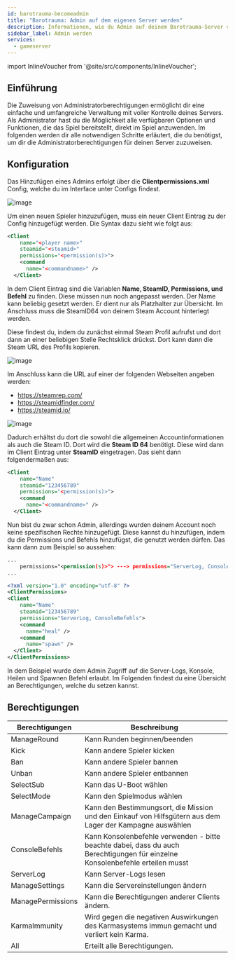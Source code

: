 ```yaml
---
id: barotrauma-becomeadmin
title: "Barotrauma: Admin auf dem eigenen Server werden"
description: Informationen, wie du Admin auf deinem Barotrauma-Server von ZAP-Hosting wirst - ZAP-Hosting.com Dokumentation
sidebar_label: Admin werden
services:
  - gameserver
---
```


import InlineVoucher from '@site/src/components/InlineVoucher';

## Einführung
Die Zuweisung von Administratorberechtigungen ermöglicht dir eine einfache und umfangreiche Verwaltung mit voller Kontrolle deines Servers. Als Administrator hast du die Möglichkeit alle verfügbaren Optionen und Funktionen, die das Spiel bereitstellt, direkt im Spiel anzuwenden. Im folgenden werden dir alle notwendigen Schritte erläutert, die du benötigst, um dir die Administratorberechtigungen für deinen Server zuzuweisen. 
<InlineVoucher />

## Konfiguration 
Das Hinzufügen eines Admins erfolgt über die **Clientpermissions.xml** Config, welche du im Interface unter Configs findest.

![image](https://screensaver01.zap-hosting.com/index.php/s/aY7mydaioewqAm9/preview)


Um einen neuen Spieler hinzuzufügen, muss ein neuer Client Eintrag zu der Config hinzugefügt werden. Die Syntax dazu sieht wie folgt aus:

```xml
<Client
    name="<player name>"
    steamid="<steamid>"
    permissions="<permission(s)>">
    <command
      name="<commandname>" />
  </Client>
```



In dem Client Eintrag sind die Variablen **Name, SteamID, Permissions, und Befehl** zu finden. Diese müssen nun noch angepasst werden. Der Name kann beliebig gesetzt werden. Er dient nur als Platzhalter zur Übersicht. Im Anschluss muss die SteamID64 von deinem Steam Account hinterlegt werden.

Diese findest du, indem du zunächst einmal Steam Profil aufrufst und dort dann an einer beliebigen Stelle Rechtsklick drückst. Dort kann dann die Steam URL des Profils kopieren.

![image](https://screensaver01.zap-hosting.com/index.php/s/PZtkHWMB8NkCABF/preview)



Im Anschluss kann die URL auf einer der folgenden Webseiten angeben werden:

- https://steamrep.com/
- https://steamidfinder.com/
- https://steamid.io/

![image](https://screensaver01.zap-hosting.com/index.php/s/Q39EjBqmBez5J2Y/preview)



Dadurch erhältst du dort die sowohl die allgemeinen Accountinformationen als auch die Steam ID. Dort wird die **Steam ID 64** benötigt. Diese wird dann im Client Eintrag unter **SteamID** eingetragen. Das sieht dann folgendermaßen aus: 

```xml
<Client
    name="Name"
    steamid="123456789"
    permissions="<permission(s)>">
    <command
      name="<commandname>" />
  </Client>
```



Nun bist du zwar schon Admin, allerdings wurden deinem Account noch keine spezifischen Rechte hinzugefügt. Diese kannst du hinzufügen, indem du die Permissions und Befehls hinzufügst, die genutzt werden dürfen. Das kann dann zum Beispiel so aussehen:

```xml
...
    permissions="<permission(s)>"> ---> permissions="ServerLog, ConsoleBefehls">
...
```

```xml
<?xml version="1.0" encoding="utf-8" ?>
<ClientPermissions> 
<Client
    name="Name"
    steamid="123456789"
    permissions="ServerLog, ConsoleBefehls">
    <command
      name="heal" />
    <command
      name="spawn" />
  </Client>
</ClientPermissions>
```



In dem Beispiel wurde dem Admin Zugriff auf die Server-Logs, Konsole, Heilen und Spawnen Befehl erlaubt. Im Folgenden findest du eine Übersicht an Berechtigungen, welche du setzen kannst.



## Berechtigungen

| Berechtigungen    | Beschreibung                                                 |
| ----------------- | ------------------------------------------------------------ |
| ManageRound       | Kann Runden beginnen/beenden                                 |
| Kick              | Kann andere Spieler kicken                                   |
| Ban               | Kann andere Spieler bannen                                   |
| Unban             | Kann andere Spieler entbannen                                |
| SelectSub         | Kann das U-Boot wählen                                       |
| SelectMode        | Kann den Spielmodus wählen                                   |
| ManageCampaign    | Kann den Bestimmungsort, die Mission und den Einkauf von Hilfsgütern aus dem Lager der Kampagne auswählen |
| ConsoleBefehls   | Kann Konsolenbefehle verwenden - bitte beachte dabei, dass du auch Berechtigungen für einzelne Konsolenbefehle erteilen musst |
| ServerLog         | Kann Server-Logs lesen                                       |
| ManageSettings    | Kann die Servereinstellungen ändern                          |
| ManagePermissions | Kann die Berechtigungen anderer Clients ändern.              |
| KarmaImmunity     | Wird gegen die negativen Auswirkungen des Karmasystems immun gemacht und verliert kein Karma. |
| All               | Erteilt alle Berechtigungen.                                 |

